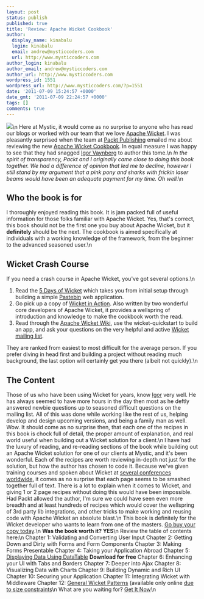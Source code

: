 ```yaml
---
layout: post
status: publish
published: true
title: 'Review: Apache Wicket Cookbook'
author:
  display_name: kinabalu
  login: kinabalu
  email: andrew@mysticcoders.com
  url: http://www.mysticcoders.com
author_login: kinabalu
author_email: andrew@mysticcoders.com
author_url: http://www.mysticcoders.com
wordpress_id: 1551
wordpress_url: http://www.mysticcoders.com/?p=1551
date: '2011-07-09 15:24:57 +0000'
date_gmt: '2011-07-09 22:24:57 +0000'
tags: []
comments: true
---
```

<img src="http://www.mysticcoders.com/wp-content/uploads/2011/05/Apache-Wicket.png" border="0" />\n
Here at Mystic, it would come as no surprise to anyone who has read our blogs or worked with our team that we love <a href="http://wicket.apache.org" target="_blank">Apache Wicket</a>.  I was pleasantly surprised when the team at <a href="http://www.packtpub.com/" target="_blank">Packt Publishing</a> emailed me about reviewing the new <a href="http://www.packtpub.com/apache-wicket-cookbook/book" target="_blank">Apache Wicket Cookbook</a>.  In equal measure I was happy to see that they had snagged <a href="http://www.packtpub.com/authors/profiles/igor-vaynberg" target="_blank">Igor Vaynberg</a> to author this tome.\n
<em>In the spirit of transparency, Packt and I originally came close to doing this book together.  We had a difference of opinion that led me to decline, however I still stand by my argument that a pink pony and sharks with frickin laser beams would have been an adequate payment for my time.  Oh well.</em>\n
<h2>Who the book is for</h2>
I thoroughly enjoyed reading this book.  It is jam packed full of useful information for those folks familiar with Apache Wicket.  Yes, that's correct, this book should not be the first one you buy about Apache Wicket, but it <strong>definitely</strong> should be the next.  The cookbook is aimed specifically at individuals with a working knowledge of the framework, from the beginner to the advanced seasoned user.\n
<h2>Wicket Crash Course</h2>
If you need a crash course in Apache Wicket, you've got several options.\n
<ol>
<li>Read the <a href="http://www.mysticcoders.com/blog/2009/03/09/5-days-of-wicket/">5 Days of Wicket</a> which takes you from initial setup through building a simple <a href="http://mysticpaste.com" target="_blank">Pastebin</a> web application.</li>
<li>Go pick up a copy of <a href="http://www.wicketinaction.com" target="_blank">Wicket in Action</a>.  Also written by two wonderful core developers of Apache Wicket, it provides a wellspring of introduction and knowledge to make the cookbook worth the read.</li>
<li>Read through the <a href="https://cwiki.apache.org/WICKET/" target="_blank">Apache Wicket Wiki</a>, use the wicket-quickstart to build an app, and ask your questions on the very helpful and active <a href="http://wicket.apache.org/help/email.html" target="_blank">Wicket mailing list</a>.
</ol>
They are ranked from easiest to most difficult for the average person.  If you prefer diving in head first and building a project without reading much background, the last option will certainly get you there (albeit not quickly).\n
<h2>The Content</h2>
Those of us who have been using Wicket for years, know <a href="http://www.packtpub.com/authors/profiles/igor-vaynberg" target="_blank">Igor</a> very well.  He has always seemed to have more hours in the day then most as he deftly answered newbie questions up to seasoned difficult questions on the mailing list.  All of this was done while working like the rest of us, helping develop and design upcoming versions, and being a family man as well.  Wow.  It should come as no surprise then, that each one of the recipes in this book is chock full of detail, the proper amount of explanation, and real world useful when building out a Wicket solution for a client.\n
I have had the luxury of reading, and re-reading sections of the book while building out an Apache Wicket solution for one of our clients at Mystic, and it's been wonderful.  Each of the recipes are worth reviewing in-depth not just for the solution, but how the author has chosen to code it.  Because we've given training courses and spoken about Wicket at <a href="http://www.mysticcoders.com/events/">several conferences worldwide</a>, it comes as no surprise that each page seems to be smashed together full of text.  There is a lot to explain when it comes to Wicket, and giving 1 or 2 page recipes without doing this would have been impossible.  Had Packt allowed the author, I'm sure we could have seen even more breadth and at least hundreds of recipes which would cover the wellspring of 3rd party lib integrations, and other tricks to make working and reusing code with Apache Wicket an absolute blast.\n
This book is definitely for the Wicket developer who wants to learn from one of the masters.  <a href="http://www.packtpub.com/apache-wicket-cookbook/book" target="_blank">Go buy your copy today</a>.\n
<strong>Was the book worth it? YES</strong>\n
Review the table of contents here:\n
Chapter 1: Validating and Converting User Input
Chapter 2: Getting Down and Dirty with Forms and Form Components
Chapter 3: Making Forms Presentable
Chapter 4: Taking your Application Abroad
Chapter 5: <a href="http://www.packtpub.com/sites/default/files/1605OS-Chapter-5-Displaying-Data-Using-DataTable.pdf" target="_blank">Displaying Data Using DataTable</a> <strong>Download for free</strong>
Chapter 6: Enhancing your UI with Tabs and Borders
Chapter 7: Deeper into Ajax
Chapter 8: Visualizing Data with Charts
Chapter 9: Building Dynamic and Rich UI
Chapter 10: Securing your Application
Chapter 11: Integrating Wicket with Middleware
Chapter 12: <a href="http://www.packtpub.com/sites/default/files/downloads/1605_Chapter12.pdf" target="_blank">General Wicket Patterns</a> (available only online <a href="http://wicketinaction.com/2011/04/apache-wicket-cookbook-chapter-12-is-now-available-for-free/" target="_blank">due to size constraints</a>\n
What are you waiting for?  <a href="http://www.packtpub.com/apache-wicket-cookbook/book" target="_blank">Get It Now</a>\n
